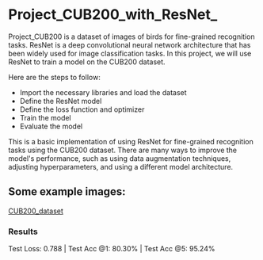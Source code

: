 # Project_CUB200_with_ResNet_

Project_CUB200 is a dataset of images of birds for fine-grained recognition tasks. ResNet is a deep convolutional neural network architecture that has been widely used for image classification tasks. In this project, we will use ResNet to train a model on the CUB200 dataset.

Here are the steps to follow:

- Import the necessary libraries and load the dataset
- Define the ResNet model
- Define the loss function and optimizer
- Train the model
- Evaluate the model


This is a basic implementation of using ResNet for fine-grained recognition tasks using the CUB200 dataset. There are many ways to improve the model's performance, such as using data augmentation techniques, adjusting hyperparameters, and using a different model architecture.

## Some example images:
[CUB200_dataset](https://github.com/uraimov92cnu/Project_CUB200_with_ResNet_/blob/master/CUB200_data.PNG)

### Results

Test Loss: 0.788 | Test Acc @1:  80.30% | Test Acc @5:  95.24%
